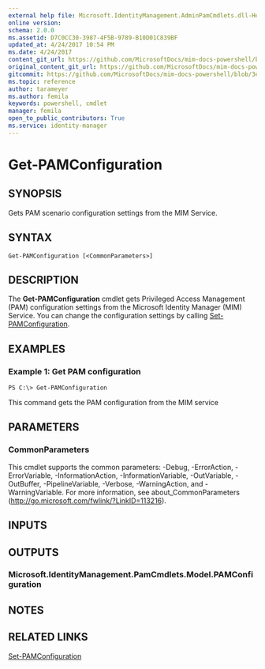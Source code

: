 ```yaml
---
external help file: Microsoft.IdentityManagement.AdminPamCmdlets.dll-Help.xml
online version: 
schema: 2.0.0
ms.assetid: D7C0CC30-3987-4F5B-9789-B10D01C839BF
updated_at: 4/24/2017 10:54 PM
ms.date: 4/24/2017
content_git_url: https://github.com/MicrosoftDocs/mim-docs-powershell/blob/master/mim-cmdlets/MIMPAM/vlatest/Get-PAMConfiguration.md
original_content_git_url: https://github.com/MicrosoftDocs/mim-docs-powershell/blob/master/mim-cmdlets/MIMPAM/vlatest/Get-PAMConfiguration.md
gitcommit: https://github.com/MicrosoftDocs/mim-docs-powershell/blob/3e9264276b5141f0a82bd9905d67bb4900c9c2b3/mim-cmdlets/MIMPAM/vlatest/Get-PAMConfiguration.md
ms.topic: reference
author: tarameyer
ms.author: femila
keywords: powershell, cmdlet
manager: femila
open_to_public_contributors: True
ms.service: identity-manager
---
```


# Get-PAMConfiguration

## SYNOPSIS
Gets PAM scenario configuration settings from the MIM Service.

## SYNTAX

```
Get-PAMConfiguration [<CommonParameters>]
```

## DESCRIPTION
The **Get-PAMConfiguration** cmdlet gets Privileged Access Management (PAM) configuration settings from the Microsoft Identity Manager (MIM) Service.
You can change the configuration settings by calling [Set-PAMConfiguration](./Set-PAMConfiguration.md).

## EXAMPLES

### Example 1: Get PAM configuration
```
PS C:\> Get-PAMConfiguration
```

This command gets the PAM configuration from the MIM service

## PARAMETERS

### CommonParameters
This cmdlet supports the common parameters: -Debug, -ErrorAction, -ErrorVariable, -InformationAction, -InformationVariable, -OutVariable, -OutBuffer, -PipelineVariable, -Verbose, -WarningAction, and -WarningVariable. For more information, see about_CommonParameters (http://go.microsoft.com/fwlink/?LinkID=113216).

## INPUTS

## OUTPUTS

### Microsoft.IdentityManagement.PamCmdlets.Model.PAMConfiguration

## NOTES

## RELATED LINKS

[Set-PAMConfiguration](xref:MIMPAM/vlatest/Set-PAMConfiguration.md)
